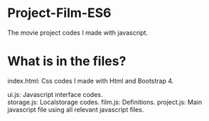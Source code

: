 # Project-Film-ES6
The movie project codes I made with javascript.

# What is in the files?
index.html: Css codes I made with Html and Bootstrap 4.

ui.js: Javascript interface codes. <br>
storage.js: Localstorage codes.
film.js: Definitions.
project.js: Main javascript file using all relevant javascript files.
